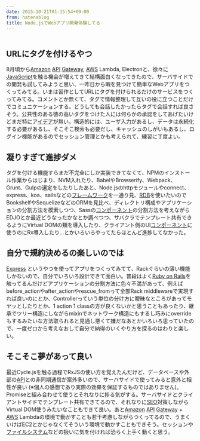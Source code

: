 ```yaml
---
date: 2015-10-21T01:15:54+09:00
from: hatenablog
title: Node.jsでWebアプリ開発体験してる
---
```


<p><img src="http://cdn-ak.f.st-hatena.com/images/fotolife/r/r7kamura/20151021/20151021003453.png" alt="" /></p>

<h2>URLにタグを付けるやつ</h2>

<p>8月頃から<a class="keyword" href="http://d.hatena.ne.jp/keyword/Amazon">Amazon</a> <a class="keyword" href="http://d.hatena.ne.jp/keyword/API">API</a> <a class="keyword" href="http://d.hatena.ne.jp/keyword/Gateway">Gateway</a>, <a class="keyword" href="http://d.hatena.ne.jp/keyword/AWS">AWS</a> Lambda, Electronと、徐々に<a class="keyword" href="http://d.hatena.ne.jp/keyword/JavaScript">JavaScript</a>を触る機会が増えてきて結構面白くなってきたので、サーバサイドでの開発も試してみようと思い、一昨日から暇を見つけて簡単なWebアプリをつくってみてる。いまは習作としてURLにタグを付けられるだけのサービスをつくってみてる。コメントとか無くて、タグで情報整理して互いの役に立つことだけでコミュニケーションする。どうしても会話したかったらタグで会話すれば良さそう。公共性のある徳の高いタグをつけた人には何らかの承認をしてあげたいけどまだ特にア<a class="keyword" href="http://d.hatena.ne.jp/keyword/%A5%A4%A5%C7%A5%A2">イデア</a>が無い。構造的には、ユーザ入力があるし、データは永続化する必要があるし、そこそこ検索も必要だし、キャッシュのしがいもあるし、ログイン機能があるのでセッション管理とかも考えられて、練習に丁度よい。</p>

<h2>凝りすぎて進捗ダメ</h2>

<p>タグを付ける機能すらまだ不完全にしか実装できてなくて、NPMのインストール作業からはじまり、NVM入れたり、BabelやBrowserify、Webpack、Grunt、Gulpの選定をしたりしたあと、Node.jsのhttpモジュールやconnect、express、koa、sailsなどの<a class="keyword" href="http://d.hatena.ne.jp/keyword/%A5%D5%A5%EC%A1%BC%A5%E0%A5%EF%A1%BC%A5%AF">フレームワーク</a>を一通り見、<a class="keyword" href="http://d.hatena.ne.jp/keyword/RDB">RDB</a>を使いたいのでBookshelfやSequelizeなどのORMを見比べ、ディレクトリ構成やアプリケーションの分割方法を模索しつつ、Sassの<a class="keyword" href="http://d.hatena.ne.jp/keyword/%A5%B3%A5%F3%A5%DD%A1%BC%A5%CD%A5%F3%A5%C8">コンポーネント</a>の分割方法を考えながらEDJOとか最近どうなったかなとか調べつつ、サバクラでテンプレート共有できるようにVirtual DOMの類を導入したり、クライアント側のUI<a class="keyword" href="http://d.hatena.ne.jp/keyword/%A5%B3%A5%F3%A5%DD%A1%BC%A5%CD%A5%F3%A5%C8">コンポーネント</a>に使うのにRx導入したり…とかいろいろやってたらほとんど進捗してなかった。</p>

<h2>自分で規約決めるの楽しいのでは</h2>

<p><a href="http://expressjs.com/">Express</a> というやつを使ってアプリをつくってみてて、Rackぐらいの薄い機能しかないので、自分でいろいろ設計できて面白い。普段はよく<a class="keyword" href="http://d.hatena.ne.jp/keyword/Ruby%20on%20Rails">Ruby on Rails</a>を触ってるんだけどアプリケーションの分割方法に色々不満があって、例えばbefore_actionやafter_actionやrescue_fromって全部Rack middlewareで実現すれば良いのにとか、Controllerっていう単位の分け方に曖昧なところがあってモヤッとしたりとか、1 action 1 classの方が良くないかと思うこともあったり、継承でツリー構造にしながらmixinでネットワーク構造にもするし巧みにoverrideもするみたいな方法取られると見通し悪くて嫌だなあとかいろいろ思っていたので、一度ゼロから考えなおして自分で納得のいくやり方を探るのはわりと楽しい。</p>

<h2>そこそこ夢があって良い</h2>

<p>最近Cycle.jsを触る過程でRxJSの使い方を覚えたんだけど、データベースや外部の<a class="keyword" href="http://d.hatena.ne.jp/keyword/API">API</a>との非同期通信が案外多いので、サーバサイドで使ってみると意外と相性が良い (※個人の感想であり実際の効果を保証するものではありません)。Promiseと組み合わせて使うとそれなりに捗る気がする。サーバサイドとクライアントサイドでテンプレート共有できてるので、それなりに<a class="keyword" href="http://d.hatena.ne.jp/keyword/SEO">SEO</a>対策しながらVirtual DOM使うみたいなこともできて良い。あと<a class="keyword" href="http://d.hatena.ne.jp/keyword/Amazon">Amazon</a> <a class="keyword" href="http://d.hatena.ne.jp/keyword/API">API</a> <a class="keyword" href="http://d.hatena.ne.jp/keyword/Gateway">Gateway</a> + <a class="keyword" href="http://d.hatena.ne.jp/keyword/AWS">AWS</a> Lambdaの環境で動かすことも若干考慮しながらつくってるので、うまくいけばEC2とかじゃなくてそういう環境で動かすこともできそう。セッションや<a class="keyword" href="http://d.hatena.ne.jp/keyword/%A5%D5%A5%A1%A5%A4%A5%EB%A5%B7%A5%B9%A5%C6%A5%E0">ファイルシステム</a>などの扱いに気を付ければ恐らく上手く動くと思う。</p>

